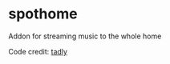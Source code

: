 # spothome
Addon for streaming music to the whole home

Code credit:
[tadly](https://github.com/librespot-org/librespot/issues/521#issuecomment-703217902)
